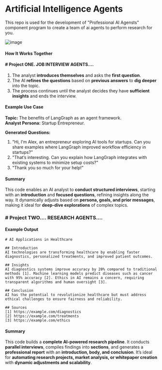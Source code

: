 # Artificial Intelligence Agents
This repo is used for the development of "Professional AI Agensts" component program to create a team of ai agents to perform research for you.


![image](https://github.com/user-attachments/assets/1e6dd0f9-5cee-4f71-950d-39b907dc304c)





#### How It Works Together  
#### #  Project ONE. JOB INTERVIEW AGENTS....

1. The analyst **introduces themselves** and asks the **first question**.  
2. The AI **refines the questions** based on **previous answers** to **dig deeper** into the topic.  
3. The process continues until the analyst decides they have **sufficient insights** and ends the interview.

#### Example Use Case

**Topic:** The benefits of LangGraph as an agent framework.  
**Analyst Persona:** Startup Entrepreneur.  

**Generated Questions:**
1. "Hi, I’m Alex, an entrepreneur exploring AI tools for startups. Can you share examples where LangGraph improved workflow efficiency in startups?"  
2. "That’s interesting. Can you explain how LangGraph integrates with existing systems to minimize setup costs?"  
3. "Thank you so much for your help!"  

#### Summary

This code enables an AI analyst to **conduct structured interviews**, starting with an **introduction** and **focused questions**, refining insights along the way. It dynamically adjusts based on **persona, goals, and prior messages**, making it ideal for **deep-dive explorations** of complex topics.


### # Project TWO.... RESEARCH AGENTS....

#### Example Output

```
# AI Applications in Healthcare

## Introduction
AI technologies are transforming healthcare by enabling faster diagnostics, personalized treatments, and improved patient outcomes.

## Insights
AI diagnostics systems improve accuracy by 20% compared to traditional methods [1]. Machine learning models predict diseases such as cancer with 95% accuracy [2]. Ethics in AI remains a concern, requiring transparent algorithms and human oversight [3].

## Conclusion
AI has the potential to revolutionize healthcare but must address ethical challenges to ensure fairness and reliability.

## Sources
[1] https://example.com/diagnostics  
[2] https://example.com/treatments  
[3] https://example.com/ethics  
```

#### Summary

This code builds a **complete AI-powered research pipeline**. It conducts **parallel interviews**, compiles findings into **sections**, and generates a **professional report** with an **introduction, body, and conclusion**. It’s ideal for **automating research projects, market analysis, or whitepaper creation** with **dynamic adjustments and scalability**.
